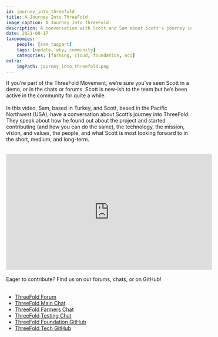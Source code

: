 ```yaml
---
id: journey_into_threefold
title: A Journey Into ThreeFold
image_caption: A Journey Into ThreeFold
description: A conversation with Scott and Sam about Scott's journey into ThreeFold, the tech, the people, and more.
date: 2021-09-17
taxonomies:
    people: [sam_taggart]
    tags: [update, why, community]
    categories: [farming, cloud, foundation, aci]
extra:
    imgPath: journey_into_threefold.png
---
```


If you’re part of the ThreeFold Movement, we’re sure you’ve seen Scott in a demo, or in the chats or forums. Scott is new-ish to the team but he’s been active in the community for quite a while. 
<br/>
<br/>
In this video, Sam, based in Turkey, and Scott, based in the Pacific Northwest (USA), have a conversation about Scott’s journey into ThreeFold. They speak about how he found out about the project and started contributing (and how you can do the same), the technology, the mission, vision, and values, the people, and what Scott is most looking forward to in the short, medium, and long-term.
<br/>
<br/>
<iframe width="560" height="315" src="https://www.youtube.com/embed/eXpXtHRSji0" title="YouTube video player" frameborder="0" allow="accelerometer; autoplay; clipboard-write; encrypted-media; gyroscope; picture-in-picture" allowfullscreen></iframe>
<br/>
<br/>
Eager to contribute? Find us on our forums, chats, or on GitHub!
<br/>
<br/>

- [ThreeFold Forum](https://forum.threefold.io)
- [ThreeFold Main Chat](https://t.me/threefold)
- [ThreeFold Farmers Chat](https://t.me/threefoldfarmers)
- [ThreeFold Testing Chat](https://t.me/threefoldtesting)
- [ThreeFold Foundation GitHub](https://github.com/threefoldfoundation)
- [ThreeFold Tech GitHub](https://github.com/threefoldtech)
